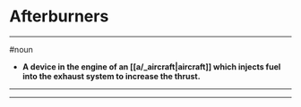 # Afterburners
---
#noun
- **A device in the engine of an [[a/_aircraft|aircraft]] which injects fuel into the exhaust system to increase the thrust.**
---
---
